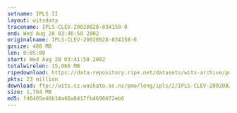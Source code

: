 ```yaml
---
setname: IPLS II
layout: witsdata
tracename: IPLS-CLEV-20020828-034158-0
end: Wed Aug 28 03:46:58 2002
originalname: IPLS-CLEV-20020828-034158-0
gzsize: 480 MB
len: 0:05:00
start: Wed Aug 28 03:41:58 2002
totalwirelen: 15,066 MB
ripedownload: https://data-repository.ripe.net/datasets/wits-archive/pma/long/ipls/2/IPLS-CLEV-20020828-034158-0.gz
pkts: 23 million
download: ftp://wits.cs.waikato.ac.nz/pma/long/ipls/2/IPLS-CLEV-20020828-034158-0.gz
size: 1,764 MB
md5: fd6405e46b34a66a0417fb4698072eb6
---
```

